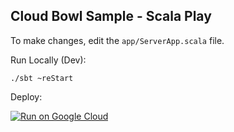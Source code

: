 Cloud Bowl Sample - Scala Play
------------------------------

To make changes, edit the `app/ServerApp.scala` file.

Run Locally (Dev):
```
./sbt ~reStart
```

Deploy:

[![Run on Google Cloud](https://deploy.cloud.run/button.svg)](https://deploy.cloud.run)
